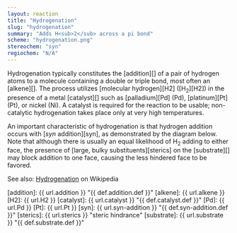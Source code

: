 ```yaml
---
layout: reaction
title: "Hydrogenation"
slug: "hydrogenation"
summary: "Adds H<sub>2</sub> across a pi bond"
scheme: "hydrogenation.png"
stereochem: "syn"
regiochem: "N/A"
---
```


Hydrogenation typically constitutes the [addition][] of a pair of hydrogen atoms to a molecule containing a double or triple bond, most often an [alkene][]. The process utilizes [molecular hydrogen][H2] ([H<sub>2</sub>][H2]) in the presence of a metal [catalyst][] such as [palladium][Pd] (Pd), [platinum][Pt] (Pt), or nickel (Ni). A catalyst is required for the reaction to be usable; non-catalytic hydrogenation takes place only at very high temperatures.


An important characteristic of hydrogenation is that hydrogen addition occurs with [<i>syn</i> addition][syn], as demonstrated by the diagram below. Note that although there is usually an equal likelihood of H<sub>2</sub> adding to either face, the presence of [large, bulky substituents][sterics] on the [substrate][] may block addition to one face, causing the less hindered face to be favored.


See also: [Hydrogenation](https://en.wikipedia.org/wiki/Hydrogenation) on Wikipedia


[addition]: {{ url.addition }} "{{ def.addition.def }}"
[alkene]: {{ url.alkene }}
[H2]: {{ url.H2 }}
[catalyst]: {{ url.catalyst }} "{{ def.catalyst.def }}"
[Pd]: {{ url.Pd }}
[Pt]: {{ url.Pt }}
[syn]: {{ url.syn-addition }}   "{{ def.syn-addition.def }}"
[sterics]: {{ url.sterics }}    "steric hindrance"
[substrate]: {{ url.substrate }} "{{ def.substrate.def }}"

